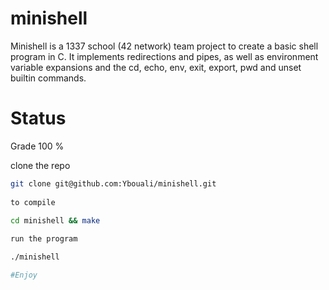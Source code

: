 # minishell 

Minishell is a 1337 school (42 network) team project to create a basic shell program in C. It implements redirections and pipes, as well as environment variable expansions and the cd, echo, env, exit, export, pwd and unset builtin commands.

# Status 
Grade 100 %

clone the repo
```bash
git clone git@github.com:Ybouali/minishell.git
    
to compile

cd minishell && make
    
run the program

./minishell

#Enjoy
